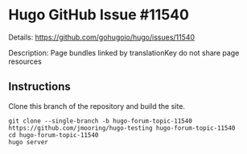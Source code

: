 # Hugo GitHub Issue #11540

Details: <https://github.com/gohugoio/hugo/issues/11540>

Description: Page bundles linked by translationKey do not share page resources
## Instructions

Clone this branch of the repository and build the site.

```text
git clone --single-branch -b hugo-forum-topic-11540 https://github.com/jmooring/hugo-testing hugo-forum-topic-11540
cd hugo-forum-topic-11540
hugo server
```
